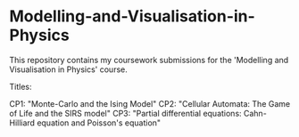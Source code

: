 # Modelling-and-Visualisation-in-Physics
This repository contains my coursework submissions for the 'Modelling and Visualisation in Physics' course.

Titles:

CP1: "Monte-Carlo and the Ising Model"
CP2: "Cellular Automata: The Game of Life and the SIRS model"
CP3: "Partial differential equations: Cahn-Hilliard equation and Poisson's equation"
